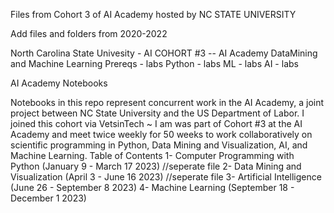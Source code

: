 Files from Cohort 3 of AI Academy hosted by NC STATE UNIVERSITY


Add files and folders from 2020-2022

North Carolina State Univesity - AI COHORT #3
  -- AI Academy DataMining and Machine Learning
Prereqs - labs
Python  - labs
ML - labs
AI - labs 

AI Academy Notebooks

Notebooks in this repo represent concurrent work in the AI Academy, a joint project between NC State University and the US Department of Labor. 
I joined this cohort via VetsinTech ~ 
I am was part of Cohort #3 at the AI Academy and meet twice weekly for 50 weeks to work collaboratively on scientific programming in Python, 
Data Mining and Visualization, AI, and Machine Learning.
Table of Contents
1- Computer Programming with Python (January 9 - March 17 2023)   //seperate file
2- Data Mining and Visualization (April 3 - June 16 2023)         //seperate file
3- Artificial Intelligence (June 26 - September 8 2023) 
4- Machine Learning (September 18 - December 1 2023)
